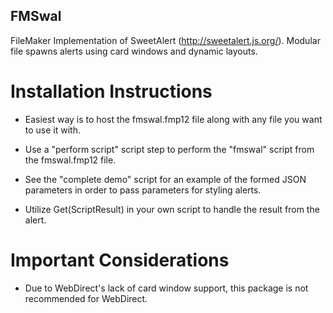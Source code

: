 ## FMSwal
FileMaker Implementation of SweetAlert (http://sweetalert.js.org/). Modular file spawns alerts using card windows and dynamic layouts.

# Installation Instructions
* Easiest way is to host the fmswal.fmp12 file along with any file you want to use it with. 

* Use a "perform script" script step to perform the "fmswal" script from the fmswal.fmp12 file. 

* See the "complete demo" script for an example of the formed JSON parameters in order to pass parameters for styling alerts.

* Utilize Get(ScriptResult) in your own script to handle the result from the alert.

# Important Considerations
* Due to WebDirect's lack of card window support, this package is not recommended for WebDirect.